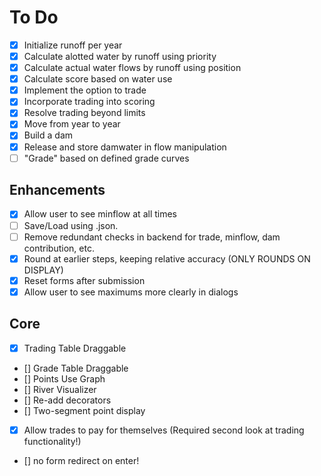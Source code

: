 # To Do

- [X] Initialize runoff per year
- [X] Calculate alotted water by runoff using priority
- [X] Calculate actual water flows by runoff using position
- [X] Calculate score based on water use
- [X] Implement the option to trade
- [X] Incorporate trading into scoring
- [X] Resolve trading beyond limits
- [X] Move from year to year
- [X] Build a dam
- [X] Release and store damwater in flow manipulation
- [ ] "Grade" based on defined grade curves

## Enhancements

- [x] Allow user to see minflow at all times
- [ ] Save/Load using .json.
- [ ] Remove redundant checks in backend for trade, minflow, dam contribution, etc.
- [X] Round at earlier steps, keeping relative accuracy (ONLY ROUNDS ON DISPLAY)
- [X] Reset forms after submission
- [X] Allow user to see maximums more clearly in dialogs

## Core

- [X] Trading Table Draggable
- [] Grade Table Draggable
- [] Points Use Graph
- [] River Visualizer
- [] Re-add decorators
- [] Two-segment point display  
- [X] Allow trades to pay for themselves (Required second look at trading functionality!)
- [] no form redirect on enter!
